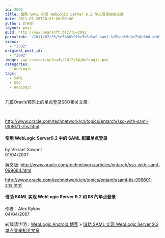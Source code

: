```yaml
---
id: 2092
title: 借助 SAML 实现 WebLogic Server 9.2 单点登录相关文章
date: 2011-07-26T20:03:00+00:00
author: 刘长炯
layout: post
guid: http://www.beansoft.biz/?p=2092
permalink: '/2011/07/26/%e5%80%9f%e5%8a%a9-saml-%e5%ae%9e%e7%8e%b0-weblogic-server-9-2-%e5%8d%95%e7%82%b9%e7%99%bb%e5%bd%95%e7%9b%b8%e5%85%b3%e6%96%87%e7%ab%a0/'
views:
  - "3632"
original_post_id:
  - "2092"
image: /wp-content/uploads/2012/04/WebLogic.png
categories:
  - WebLogic
tags:
  - SAML
  - SSO
  - WebLogic
---
```

几篇Oracle官网上的单点登录SSO相关文章:

&#160;

<http://www.oracle.com/technetwork/cn/topics/entarch/sso-with-saml-098671-zhs.html>

#### 使用 WebLogic Server9.2 中的 SAML 配置单点登录

by Vikrant Sawant   
01/04/2007

英文版: <http://www.oracle.com/technetwork/articles/entarch/sso-with-saml-099684.html>

<http://www.oracle.com/technetwork/cn/topics/entarch/saml-iis-096601-zhs.html>

#### 借助 SAML 实现 WebLogic Server 9.2 和 IIS 的单点登录

作者：Alex Rykov   
04/04/2007

转载请注明：[WebLogic Android 博客](http://www.beansoft.biz) &raquo; [借助 SAML 实现 WebLogic Server 9.2 单点登录相关文章](http://www.beansoft.biz/2011/07/26/%e5%80%9f%e5%8a%a9-saml-%e5%ae%9e%e7%8e%b0-weblogic-server-9-2-%e5%8d%95%e7%82%b9%e7%99%bb%e5%bd%95%e7%9b%b8%e5%85%b3%e6%96%87%e7%ab%a0/)